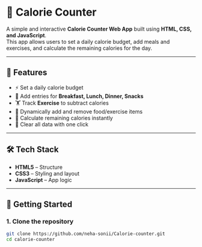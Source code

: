 # 🥗 Calorie Counter  

A simple and interactive **Calorie Counter Web App** built using **HTML, CSS, and JavaScript**.  
This app allows users to set a daily calorie budget, add meals and exercises, and calculate the remaining calories for the day.  

---

## 📌 Features  
- ⚡ Set a daily calorie budget  
- 🍳 Add entries for **Breakfast, Lunch, Dinner, Snacks**  
- 🏋️ Track **Exercise** to subtract calories  
- 🔄 Dynamically add and remove food/exercise items  
- 🧮 Calculate remaining calories instantly  
- 🧹 Clear all data with one click  

---

## 🛠️ Tech Stack  
- **HTML5** – Structure  
- **CSS3** – Styling and layout  
- **JavaScript** – App logic  

---

## 🚀 Getting Started  

### 1. Clone the repository  
```bash
git clone https://github.com/neha-sonii/Calorie-counter.git
cd calorie-counter

